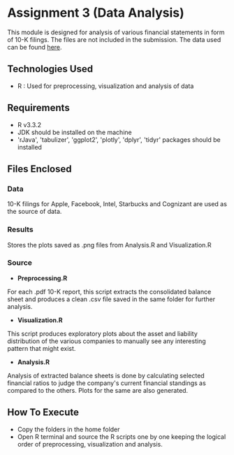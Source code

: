 # Assignment 3 (Data Analysis)

This module is designed for analysis of various financial statements in form of 10-K filings. The files are not 
included in the submission. The data used can be found [here](www.sec.gov).

## Technologies Used

- R : Used for preprocessing, visualization and analysis of data

## Requirements

- R v3.3.2
- JDK should be installed on the machine
- 'rJava', 'tabulizer', 'ggplot2', 'plotly', 'dplyr', 'tidyr' packages should be installed 

## Files Enclosed

### Data

10-K filings for Apple, Facebook, Intel, Starbucks and Cognizant are used as the source of data.

### Results

Stores the plots saved as .png files from Analysis.R and Visualization.R

### Source

- **Preprocessing.R**

For each .pdf 10-K report, this script extracts the consolidated balance sheet and produces a clean .csv file
saved in the same folder for further analysis.

- **Visualization.R**

This script produces exploratory plots about the asset and liability distribution of the various companies to 
manually see any interesting pattern that might exist.

- **Analysis.R**

Analysis of extracted balance sheets is done by calculating selected financial ratios to judge the company's
current financial standings as compared to the others. Plots for the same are also generated.

## How To Execute

- Copy the folders in the home folder
- Open R terminal and source the R scripts one by one keeping the logical order of preprocessing, visualization and analysis.

